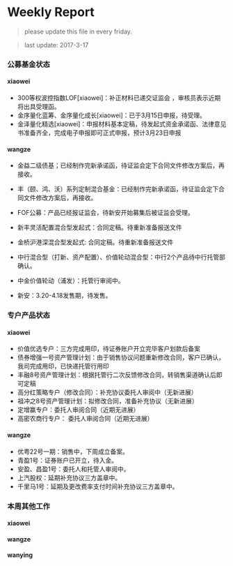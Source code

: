 # Weekly Report

>please update this file in every friday.

>last update: 2017-3-17


### 公募基金状态

#### xiaowei
- 300等权波控指数LOF[xiaowei]：补正材料已递交证监会 ，审核员表示近期将出具受理函。
- 金序量化蓝筹、金序量化成长[xiaowei]：已于3月15日申报，待受理。
- 金泽量化精选[xiaowei]：申报材料基本定稿，待发起式资金承诺函、法律意见书准备齐全，完成电子申报即可正式申报，预计3月23日申报 

#### wangze

- 金益二级债基；已经制作完新承诺函，待证监会定下合同文件修改方案后，再接收。
- 丰（颐、鸿、沃）系列定制混合基金：已经制作完新承诺函，待证监会定下合同文件修改方案后，再接收。
- FOF公募：产品已经报证监会，待新安开始募集后被证监会受理。
- 新丰灵活配置混合型发起式：合同定稿。待重新准备报送文件
- 金桥沪港深混合型发起式: 合同定稿。待重新准备报送文件
- 中行混合型（打新、资产配置）、价值轮动混合型：中行2个产品待中行托管部确认。

- 中金价值轮动（浦发）：托管行审阅中。
- 新安：3.20-4.18发售期，待发售。

### 专户产品状态
#### xiaowei

- 价值优选专户：三方完成用印，待证券账户开立完毕客户划款后备案
- 债券增强一号资产管理计划：由于销售协议问题重新修改合同，客户已确认，我司完成用印，已快递托管行用印
- 丰融8号资产管理计划：根据托管行二次反馈修改合同，转销售渠道确认后即可定稿 
- 高分红策略专户（修改合同）：补充协议委托人审阅中（无新进展）
- 祖冲之8号资产管理计划：拟修改合同，准备补充协议（无新进展）
- 定增赢专户：委托人审阅合同（近期无进展）
- 高密农商行专户： 委托人审阅合同（近期无进展） 
#### wangze
- 优粤22号一期：销售中，下周成立备案。
- 青盈1号：证券账户已开立，待入金。
- 安盈、昌盈1号：委托人和托管人审阅中。
- 上汽股权：延期补充协议三方盖章中。
- 千里马1号：延期及更改费率支付时间补充协议三方盖章中。


### 本周其他工作
#### xiaowei

#### wangze

#### wanying

